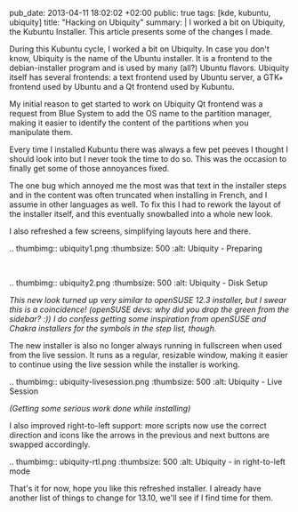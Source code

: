pub_date: 2013-04-11 18:02:02 +02:00
public: true
tags: [kde, kubuntu, ubiquity]
title: "Hacking on Ubiquity"
summary: |
    I worked a bit on Ubiquity, the Kubuntu Installer. This article presents some of the changes I made.

During this Kubuntu cycle, I worked a bit on Ubiquity. In case you don't know,
Ubiquity is the name of the Ubuntu installer. It is a frontend to the
debian-installer program and is used by many (all?) Ubuntu flavors. Ubiquity
itself has several frontends: a text frontend used by Ubuntu server, a GTK+
frontend used by Ubuntu and a Qt frontend used by Kubuntu.

My initial reason to get started to work on Ubiquity Qt frontend was a request
from Blue System to add the OS name to the partition manager, making it easier to
identify the content of the partitions when you manipulate them.

Every time I installed Kubuntu there was always a few pet peeves I thought I
should look into but I never took the time to do so. This was the occasion to
finally get some of those annoyances fixed.

The one bug which annoyed me the most was that text in the installer steps and
in the content was often truncated when installing in French, and I assume in
other languages as well. To fix this I had to rework the layout of the
installer itself, and this eventually snowballed into a whole new look.

I also refreshed a few screens, simplifying layouts here and there.

.. thumbimg:: ubiquity1.png
    :thumbsize: 500
    :alt: Ubiquity - Preparing

&nbsp;

.. thumbimg:: ubiquity2.png
    :thumbsize: 500
    :alt: Ubiquity - Disk Setup

_This new look turned up very similar to openSUSE 12.3 installer, but I
swear this is a coincidence! (openSUSE devs: why did you drop the green from the
sidebar? :)) I do confess getting some inspiration from openSUSE and Chakra
installers for the symbols in the step list, though._

The new installer is also no longer always running in fullscreen when used from
the live session. It runs as a regular, resizable window, making it easier to
continue using the live session while the installer is working.

.. thumbimg:: ubiquity-livesession.png
    :thumbsize: 500
    :alt: Ubiquity - Live Session

_(Getting some serious work done while installing)_

I also improved right-to-left support: more scripts now use the correct
direction and icons like the arrows in the previous and next buttons are
swapped accordingly.

.. thumbimg:: ubiquity-rtl.png
    :thumbsize: 500
    :alt: Ubiquity - in right-to-left mode

That's it for now, hope you like this refreshed installer. I already have
another list of things to change for 13.10, we'll see if I find time for them.
